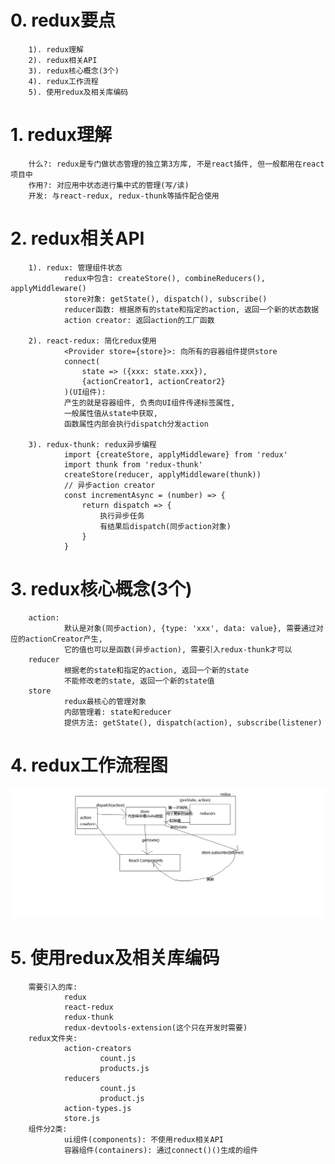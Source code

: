 # 0. redux要点
		1). redux理解
		2). redux相关API
		3). redux核心概念(3个)
		4). redux工作流程
		5). 使用redux及相关库编码


# 1. redux理解
		什么?: redux是专门做状态管理的独立第3方库, 不是react插件, 但一般都用在react项目中
		作用?: 对应用中状态进行集中式的管理(写/读)
		开发: 与react-redux, redux-thunk等插件配合使用

# 2. redux相关API
		1). redux: 管理组件状态
				redux中包含: createStore(), combineReducers(), applyMiddleware()
				store对象: getState(), dispatch(), subscribe()
				reducer函数: 根据原有的state和指定的action, 返回一个新的状态数据
				action creator: 返回action的工厂函数 

		2). react-redux: 简化redux使用
				<Provider store={store}>: 向所有的容器组件提供store
				connect(
					state => ({xxx: state.xxx}),
					{actionCreator1, actionCreator2}
				)(UI组件): 
				产生的就是容器组件, 负责向UI组件传递标签属性, 
				一般属性值从state中获取, 
				函数属性内部会执行dispatch分发action
		
		3). redux-thunk: redux异步编程
				import {createStore, applyMiddleware} from 'redux'
				import thunk from 'redux-thunk'
				createStore(reducer, applyMiddleware(thunk))
				// 异步action creator
				const incrementAsync = (number) => {
					return dispatch => {
						执行异步任务
						有结果后dispatch(同步action对象)
					}
				}

# 3. redux核心概念(3个)
		action: 
				默认是对象(同步action), {type: 'xxx', data: value}, 需要通过对应的actionCreator产生, 
				它的值也可以是函数(异步action), 需要引入redux-thunk才可以
		reducer
				根据老的state和指定的action, 返回一个新的state
				不能修改老的state, 返回一个新的state值
		store
				redux最核心的管理对象
				内部管理着: state和reducer
				提供方法: getState(), dispatch(action), subscribe(listener)

# 4. redux工作流程图
![](https://github.com/zxfjd3g/190620_admin-client/blob/redux/redux%E6%B5%81%E7%A8%8B%E7%BB%93%E6%9E%84.png?raw=true)
		
# 5. 使用redux及相关库编码
		需要引入的库: 
				redux
				react-redux
				redux-thunk
				redux-devtools-extension(这个只在开发时需要)
		redux文件夹: 
				action-creators
						count.js
						products.js
				reducers
						count.js
						product.js
				action-types.js
				store.js
		组件分2类: 
				ui组件(components): 不使用redux相关API
				容器组件(containers): 通过connect()()生成的组件

